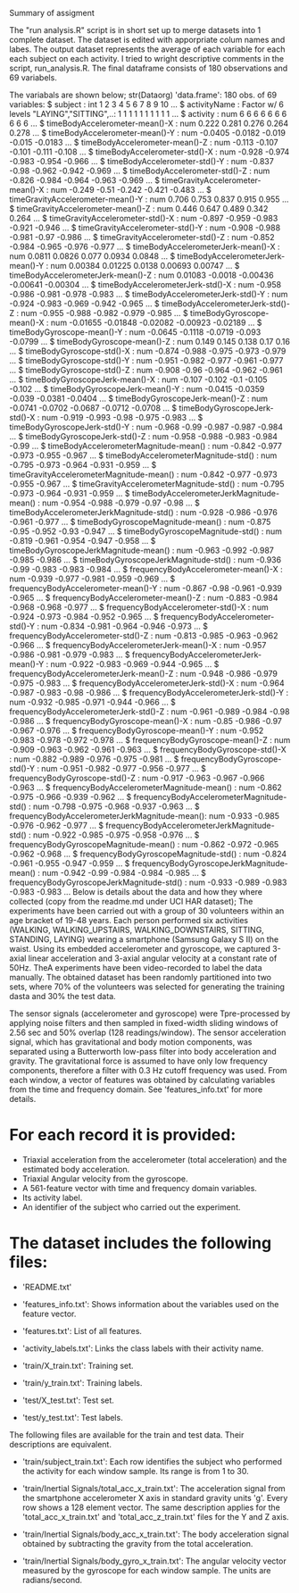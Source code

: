 Summary of assigment

The "run analysis.R" script is in short set up to merge datasets into 1 complete dataset. The dataset is edited with apporpriate colum names and labes. The output dataset represents the average of each variable for each each subject on each activity. I tried to wright descriptive comments in the script, run_analysis.R. The final dataframe consists of 180 observations and 69 variabels. 

The variabals are shown below; 
str(Dataorg)
'data.frame':	180 obs. of  69 variables:
 $ subject                                       : int  1 2 3 4 5 6 7 8 9 10 ...
 $ activityName                                  : Factor w/ 6 levels "LAYING","SITTING",..: 1 1 1 1 1 1 1 1 1 1 ...
 $ activity                                      : num  6 6 6 6 6 6 6 6 6 6 ...
 $ timeBodyAccelerometer-mean()-X                : num  0.222 0.281 0.276 0.264 0.278 ...
 $ timeBodyAccelerometer-mean()-Y                : num  -0.0405 -0.0182 -0.019 -0.015 -0.0183 ...
 $ timeBodyAccelerometer-mean()-Z                : num  -0.113 -0.107 -0.101 -0.111 -0.108 ...
 $ timeBodyAccelerometer-std()-X                 : num  -0.928 -0.974 -0.983 -0.954 -0.966 ...
 $ timeBodyAccelerometer-std()-Y                 : num  -0.837 -0.98 -0.962 -0.942 -0.969 ...
 $ timeBodyAccelerometer-std()-Z                 : num  -0.826 -0.984 -0.964 -0.963 -0.969 ...
 $ timeGravityAccelerometer-mean()-X             : num  -0.249 -0.51 -0.242 -0.421 -0.483 ...
 $ timeGravityAccelerometer-mean()-Y             : num  0.706 0.753 0.837 0.915 0.955 ...
 $ timeGravityAccelerometer-mean()-Z             : num  0.446 0.647 0.489 0.342 0.264 ...
 $ timeGravityAccelerometer-std()-X              : num  -0.897 -0.959 -0.983 -0.921 -0.946 ...
 $ timeGravityAccelerometer-std()-Y              : num  -0.908 -0.988 -0.981 -0.97 -0.986 ...
 $ timeGravityAccelerometer-std()-Z              : num  -0.852 -0.984 -0.965 -0.976 -0.977 ...
 $ timeBodyAccelerometerJerk-mean()-X            : num  0.0811 0.0826 0.077 0.0934 0.0848 ...
 $ timeBodyAccelerometerJerk-mean()-Y            : num  0.00384 0.01225 0.0138 0.00693 0.00747 ...
 $ timeBodyAccelerometerJerk-mean()-Z            : num  0.01083 -0.0018 -0.00436 -0.00641 -0.00304 ...
 $ timeBodyAccelerometerJerk-std()-X             : num  -0.958 -0.986 -0.981 -0.978 -0.983 ...
 $ timeBodyAccelerometerJerk-std()-Y             : num  -0.924 -0.983 -0.969 -0.942 -0.965 ...
 $ timeBodyAccelerometerJerk-std()-Z             : num  -0.955 -0.988 -0.982 -0.979 -0.985 ...
 $ timeBodyGyroscope-mean()-X                    : num  -0.01655 -0.01848 -0.02082 -0.00923 -0.02189 ...
 $ timeBodyGyroscope-mean()-Y                    : num  -0.0645 -0.1118 -0.0719 -0.093 -0.0799 ...
 $ timeBodyGyroscope-mean()-Z                    : num  0.149 0.145 0.138 0.17 0.16 ...
 $ timeBodyGyroscope-std()-X                     : num  -0.874 -0.988 -0.975 -0.973 -0.979 ...
 $ timeBodyGyroscope-std()-Y                     : num  -0.951 -0.982 -0.977 -0.961 -0.977 ...
 $ timeBodyGyroscope-std()-Z                     : num  -0.908 -0.96 -0.964 -0.962 -0.961 ...
 $ timeBodyGyroscopeJerk-mean()-X                : num  -0.107 -0.102 -0.1 -0.105 -0.102 ...
 $ timeBodyGyroscopeJerk-mean()-Y                : num  -0.0415 -0.0359 -0.039 -0.0381 -0.0404 ...
 $ timeBodyGyroscopeJerk-mean()-Z                : num  -0.0741 -0.0702 -0.0687 -0.0712 -0.0708 ...
 $ timeBodyGyroscopeJerk-std()-X                 : num  -0.919 -0.993 -0.98 -0.975 -0.983 ...
 $ timeBodyGyroscopeJerk-std()-Y                 : num  -0.968 -0.99 -0.987 -0.987 -0.984 ...
 $ timeBodyGyroscopeJerk-std()-Z                 : num  -0.958 -0.988 -0.983 -0.984 -0.99 ...
 $ timeBodyAccelerometerMagnitude-mean()         : num  -0.842 -0.977 -0.973 -0.955 -0.967 ...
 $ timeBodyAccelerometerMagnitude-std()          : num  -0.795 -0.973 -0.964 -0.931 -0.959 ...
 $ timeGravityAccelerometerMagnitude-mean()      : num  -0.842 -0.977 -0.973 -0.955 -0.967 ...
 $ timeGravityAccelerometerMagnitude-std()       : num  -0.795 -0.973 -0.964 -0.931 -0.959 ...
 $ timeBodyAccelerometerJerkMagnitude-mean()     : num  -0.954 -0.988 -0.979 -0.97 -0.98 ...
 $ timeBodyAccelerometerJerkMagnitude-std()      : num  -0.928 -0.986 -0.976 -0.961 -0.977 ...
 $ timeBodyGyroscopeMagnitude-mean()             : num  -0.875 -0.95 -0.952 -0.93 -0.947 ...
 $ timeBodyGyroscopeMagnitude-std()              : num  -0.819 -0.961 -0.954 -0.947 -0.958 ...
 $ timeBodyGyroscopeJerkMagnitude-mean()         : num  -0.963 -0.992 -0.987 -0.985 -0.986 ...
 $ timeBodyGyroscopeJerkMagnitude-std()          : num  -0.936 -0.99 -0.983 -0.983 -0.984 ...
 $ frequencyBodyAccelerometer-mean()-X           : num  -0.939 -0.977 -0.981 -0.959 -0.969 ...
 $ frequencyBodyAccelerometer-mean()-Y           : num  -0.867 -0.98 -0.961 -0.939 -0.965 ...
 $ frequencyBodyAccelerometer-mean()-Z           : num  -0.883 -0.984 -0.968 -0.968 -0.977 ...
 $ frequencyBodyAccelerometer-std()-X            : num  -0.924 -0.973 -0.984 -0.952 -0.965 ...
 $ frequencyBodyAccelerometer-std()-Y            : num  -0.834 -0.981 -0.964 -0.946 -0.973 ...
 $ frequencyBodyAccelerometer-std()-Z            : num  -0.813 -0.985 -0.963 -0.962 -0.966 ...
 $ frequencyBodyAccelerometerJerk-mean()-X       : num  -0.957 -0.986 -0.981 -0.979 -0.983 ...
 $ frequencyBodyAccelerometerJerk-mean()-Y       : num  -0.922 -0.983 -0.969 -0.944 -0.965 ...
 $ frequencyBodyAccelerometerJerk-mean()-Z       : num  -0.948 -0.986 -0.979 -0.975 -0.983 ...
 $ frequencyBodyAccelerometerJerk-std()-X        : num  -0.964 -0.987 -0.983 -0.98 -0.986 ...
 $ frequencyBodyAccelerometerJerk-std()-Y        : num  -0.932 -0.985 -0.971 -0.944 -0.966 ...
 $ frequencyBodyAccelerometerJerk-std()-Z        : num  -0.961 -0.989 -0.984 -0.98 -0.986 ...
 $ frequencyBodyGyroscope-mean()-X               : num  -0.85 -0.986 -0.97 -0.967 -0.976 ...
 $ frequencyBodyGyroscope-mean()-Y               : num  -0.952 -0.983 -0.978 -0.972 -0.978 ...
 $ frequencyBodyGyroscope-mean()-Z               : num  -0.909 -0.963 -0.962 -0.961 -0.963 ...
 $ frequencyBodyGyroscope-std()-X                : num  -0.882 -0.989 -0.976 -0.975 -0.981 ...
 $ frequencyBodyGyroscope-std()-Y                : num  -0.951 -0.982 -0.977 -0.956 -0.977 ...
 $ frequencyBodyGyroscope-std()-Z                : num  -0.917 -0.963 -0.967 -0.966 -0.963 ...
 $ frequencyBodyAccelerometerMagnitude-mean()    : num  -0.862 -0.975 -0.966 -0.939 -0.962 ...
 $ frequencyBodyAccelerometerMagnitude-std()     : num  -0.798 -0.975 -0.968 -0.937 -0.963 ...
 $ frequencyBodyAccelerometerJerkMagnitude-mean(): num  -0.933 -0.985 -0.976 -0.962 -0.977 ...
 $ frequencyBodyAccelerometerJerkMagnitude-std() : num  -0.922 -0.985 -0.975 -0.958 -0.976 ...
 $ frequencyBodyGyroscopeMagnitude-mean()        : num  -0.862 -0.972 -0.965 -0.962 -0.968 ...
 $ frequencyBodyGyroscopeMagnitude-std()         : num  -0.824 -0.961 -0.955 -0.947 -0.959 ...
 $ frequencyBodyGyroscopeJerkMagnitude-mean()    : num  -0.942 -0.99 -0.984 -0.984 -0.985 ...
 $ frequencyBodyGyroscopeJerkMagnitude-std()     : num  -0.933 -0.989 -0.983 -0.983 -0.983 ...
Below is details about the data and how they where collected (copy from the readme.md under UCI HAR dataset);
The experiments have been carried out with a group of 30 volunteers within an age bracket of 19-48 years. Each person performed six activities (WALKING, WALKING_UPSTAIRS, WALKING_DOWNSTAIRS, SITTING, STANDING, LAYING) wearing a smartphone (Samsung Galaxy S II) on the waist. Using its embedded accelerometer and gyroscope, we captured 3-axial linear acceleration and 3-axial angular velocity at a constant rate of 50Hz. TheA experiments have been video-recorded to label the data manually. The obtained dataset has been randomly partitioned into two sets, where 70% of the volunteers was selected for generating the training dasta and 30% the test data. 

The sensor signals (accelerometer and gyroscope) were Tpre-processed by applying noise filters and then sampled in fixed-width sliding windows of 2.56 sec and 50% overlap (128 readings/window). The sensor acceleration signal, which has gravitational and body motion components, was separated using a Butterworth low-pass filter into body acceleration and gravity. The gravitational force is assumed to have only low frequency components, therefore a filter with 0.3 Hz cutoff frequency was used. From each window, a vector of features was obtained by calculating variables from the time and frequency domain. See 'features_info.txt' for more details. 

For each record it is provided:
======================================

- Triaxial acceleration from the accelerometer (total acceleration) and the estimated body acceleration.
- Triaxial Angular velocity from the gyroscope. 
- A 561-feature vector with time and frequency domain variables. 
- Its activity label. 
- An identifier of the subject who carried out the experiment.

The dataset includes the following files:
=========================================

- 'README.txt'

- 'features_info.txt': Shows information about the variables used on the feature vector.

- 'features.txt': List of all features.

- 'activity_labels.txt': Links the class labels with their activity name.

- 'train/X_train.txt': Training set.

- 'train/y_train.txt': Training labels.

- 'test/X_test.txt': Test set.

- 'test/y_test.txt': Test labels.

The following files are available for the train and test data. Their descriptions are equivalent. 

- 'train/subject_train.txt': Each row identifies the subject who performed the activity for each window sample. Its range is from 1 to 30. 

- 'train/Inertial Signals/total_acc_x_train.txt': The acceleration signal from the smartphone accelerometer X axis in standard gravity units 'g'. Every row shows a 128 element vector. The same description applies for the 'total_acc_x_train.txt' and 'total_acc_z_train.txt' files for the Y and Z axis. 

- 'train/Inertial Signals/body_acc_x_train.txt': The body acceleration signal obtained by subtracting the gravity from the total acceleration. 

- 'train/Inertial Signals/body_gyro_x_train.txt': The angular velocity vector measured by the gyroscope for each window sample. The units are radians/second. 
